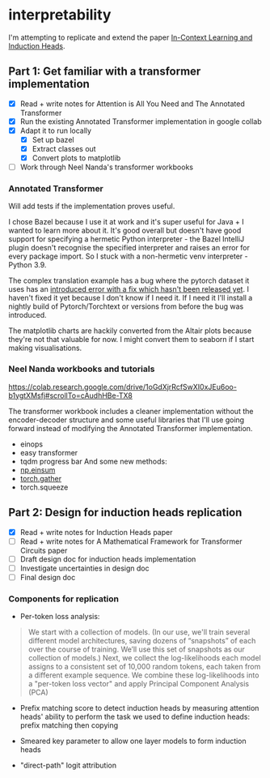 # interpretability

I'm attempting to replicate and extend the paper [In-Context Learning and Induction Heads](https://transformer-circuits.pub/2022/in-context-learning-and-induction-heads/index.html#:~:text=Induction%20heads%20are%20named%20by,Induction%20heads%20crystallize%20that%20inference.
).

## Part 1: Get familiar with a transformer implementation
- [x] Read + write notes for Attention is All You Need and The Annotated Transformer
- [x] Run the existing Annotated Transformer implementation in google collab
- [x] Adapt it to run locally
  - [x] Set up bazel
  - [x] Extract classes out
  - [x] Convert plots to matplotlib
 - [ ] Work through Neel Nanda's transformer workbooks
 
### Annotated Transformer
  
Will add tests if the implementation proves useful. 

I chose Bazel because I use it at work and it's super useful for Java + I wanted to learn more about it. It's good overall but doesn't have good support for specifying a hermetic Python interpreter - the Bazel IntelliJ plugin doesn't recognise the specified interpreter and raises an error for every package import. So I stuck with a non-hermetic venv interpreter - Python 3.9. 

The complex translation example has a bug where the pytorch dataset it uses has an [introduced error with a fix which hasn't been released yet](https://github.com/pytorch/text/issues/2001). I haven't fixed it yet because I don't know if I need it. If I need it I'll install a nightly build of Pytorch/Torchtext or versions from before the bug was introduced.

The matplotlib charts are hackily converted from the Altair plots because they're not that valuable for now. I might convert them to seaborn if I start making visualisations.

### Neel Nanda workbooks and tutorials

https://colab.research.google.com/drive/1oGdXjrRcfSwXI0xJEu6oo-b1ygtXMsfj#scrollTo=cAudhHBe-TX8

The transformer workbook includes a cleaner implementation without the encoder-decoder structure and some useful libraries that I'll use going forward instead of modifying the Annotated Transformer implementation.
- einops
- easy transformer
- tqdm progress bar
And some new methods:
- [np.einsum](https://en.wikipedia.org/wiki/Einstein_notation)
- [torch.gather](https://stackoverflow.com/questions/50999977/what-does-the-gather-function-do-in-pytorch-in-layman-terms)
- torch.squeeze

## Part 2: Design for induction heads replication
- [x] Read + write notes for Induction Heads paper
- [ ] Read + write notes for A Mathematical Framework for Transformer Circuits paper
- [ ] Draft design doc for induction heads implementation
- [ ] Investigate uncertainties in design doc
- [ ] Final design doc

### Components for replication

* Per-token loss analysis:

> We start with a collection of models. (In our use, we'll train several different model architectures, saving dozens of “snapshots” of each over the course of training. We’ll use this set of snapshots as our collection of models.) Next, we collect the log-likelihoods each model assigns to a consistent set of 10,000 random tokens, each taken from a different example sequence. We combine these log-likelihoods into a "per-token loss vector" and apply Principal Component Analysis (PCA)

* Prefix matching score to detect induction heads by measuring attention heads' ability to perform the task we used to define induction heads: prefix matching then copying

* Smeared key parameter to allow one layer models to form induction heads
* "direct-path" logit attribution
